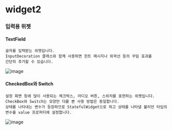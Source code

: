 # widget2

### 입력용 위젯

#### TextField
```
글자를 입력받는 위젯입니다.
InputDecoration 클래스와 함께 사용하면 힌트 메시지나 외곽선 등의 꾸밈 효과를
간단히 추가할 수 있습니다.
```
![image](https://user-images.githubusercontent.com/58906858/210125810-245c302a-65d2-41ad-aade-168e072bd83a.png)

#### CheckedBox와 Switch
```
설정 화면 등에 많이 사용되는 체크박스, 라디오 버튼, 스위치를 표현하는 위젯입니다.
CheckBox와 Switch는 모양만 다를 뿐 사용 방법은 동일합니다.
상태를 나타내는 변수가 등장하므로 StatefulWidget으로 하고 상태를 나타낼 불리언 타입의 변수를 value 프로퍼티에 설정합니다.
```
![image](https://user-images.githubusercontent.com/58906858/210126338-b492ded9-07ff-4a7d-be0a-1ee974081048.png)
